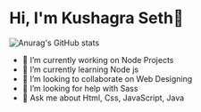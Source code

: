 # Hi, I'm Kushagra Seth👋
![Anurag's GitHub stats](https://github-readme-stats.vercel.app/api?username=kseth0808&show_icons=true&theme=dark)
- 🔭 I’m currently working on Node Projects
- 🌱 I’m currently learning Node js
- 👯 I’m looking to collaborate on Web Designing
- 🤔 I’m looking for help with Sass
- 💬 Ask me about Html, Css, JavaScript, Java 


